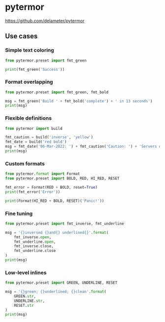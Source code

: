 # pytermor

https://github.com/delameter/pytermor

## Use cases

### Simple text coloring
```python
from pytermor.preset import fmt_green

print(fmt_green('Success'))
```

### Format overlapping
```python
from pytermor.preset import fmt_green, fmt_bold

msg = fmt_green('Build ' + fmt_bold('complete') + ' in 13 seconds')
print(msg)
```

### Flexible definitions
```python
from pytermor import build

fmt_caution = build('inverse', 'yellow')
fmt_date = build('red bold')
msg = fmt_date('06-Mar-2022: ') + fmt_caution('Caution: ') + 'Servers down'
print(msg)
```

### Custom formats
```python
from pytermor.format import Format
from pytermor.preset import BOLD, RED, HI_RED, RESET

fmt_error = Format(RED + BOLD, reset=True)
print(fmt_error('Error'))

print(Format(HI_RED + BOLD, RESET)('Panic!'))
```

### Fine tuning
```python
from pytermor.preset import fmt_inverse, fmt_underline

msg = '{}inversed {}and{} underlined{}'.format(
    fmt_inverse.open,
    fmt_underline.open,
    fmt_inverse.close,
    fmt_underline.close
)
print(msg)
```

### Low-level inlines
```python
from pytermor.preset import GREEN, UNDERLINE, RESET

msg = '{}green; {}underlined; {}clean'.format(
    GREEN.str,
    UNDERLINE.str,
    RESET.str
)
print(msg)
```
